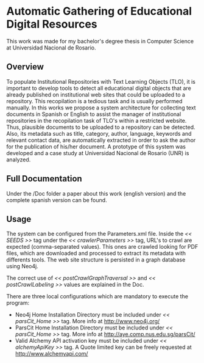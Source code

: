 Automatic Gathering of Educational Digital Resources 
=========
This work was made for my bachelor's degree thesis in Computer Science at Universidad Nacional de Rosario.

Overview
--
To populate Institutional Repositories  with Text Learning Objects (TLO), 
it is important to develop tools to detect all educational digital objects
that are already published on institutional web sites that could be
uploaded to a repository. This recopilation is a tedious task and
is usually performed manually. In this works we propose a system
architecture for collecting text documents in Spanish or English
to assist the manager of institutional repositories in the
recopilation task of TLO's within a restricted website. Thus,
plausible documents to be uploaded to a repository can be
detected. Also, its metadata such as title, category, author,
language, keywords and relevant contact data, are automatically
extracted in order to ask the author for the publication of his/her
document. A prototype of this system was developed and a case
study at Universidad Nacional de Rosario (UNR) is analyzed.

Full Documentation
--
Under the /Doc folder a paper about this work (english version) and the complete spanish version can be found.

Usage
--
The system can be configured from the Parameters.xml file. 
Inside the *<< SEEDS >>* tag under the *<< crawlerParameters >>* tag, 
URL's to crawl are expected (comma-separated values). 
This ones are crawled looking for PDF files, which are downloaded and processed 
to extract its metadata with differents tools. The web site structure is persisted 
in a graph database using Neo4j.

The correct use of *<< postCrawlGraphTraversal >>* and *<< postCrawlLabeling >>* values are explained in the Doc.

There are three local configurations which are mandatory to execute the program:

- Neo4j Home Installation Directory must be included under *<< parsCit_Home >>*  tag. More info at http://www.neo4j.org/
- ParsCit Home Installation Directory must be included under *<< parsCit_Home >>* tag. More info at http://aye.comp.nus.edu.sg/parsCit/
- Valid Alchemy API activation key must be included under *<< alchemyApiKey >>* tag. A Quote limited key can be freely requested at http://www.alchemyapi.com/
